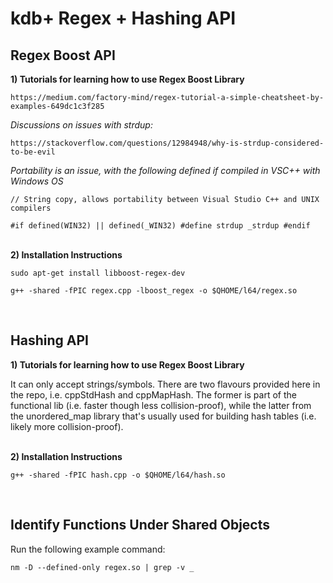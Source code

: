 # kdb+ Regex + Hashing API
## Regex Boost API

__1)  Tutorials for learning how to use Regex Boost Library__

`https://medium.com/factory-mind/regex-tutorial-a-simple-cheatsheet-by-examples-649dc1c3f285`
  
  
_Discussions on issues with strdup:_

```https://stackoverflow.com/questions/12984948/why-is-strdup-considered-to-be-evil```
  
  
_Portability is an issue, with the following defined if compiled in VSC++ with Windows OS_

`// String copy, allows portability between Visual Studio C++ and UNIX compilers`

```#if defined(WIN32) || defined(_WIN32) #define strdup _strdup #endif ```

&nbsp;  
__2)  Installation Instructions__

`sudo apt-get install libboost-regex-dev`

`g++ -shared -fPIC regex.cpp -lboost_regex -o $QHOME/l64/regex.so`

&nbsp;
&nbsp;
&nbsp;
## Hashing API

__1)  Tutorials for learning how to use Regex Boost Library__

It can only accept strings/symbols. There are two flavours provided here in the repo, i.e. cppStdHash and cppMapHash. The former is part of the functional lib (i.e. faster though less collision-proof), while the latter from the unordered_map library that's usually used for building hash tables (i.e. likely more collision-proof). 
  
&nbsp;  
__2)  Installation Instructions__

`g++ -shared -fPIC hash.cpp -o $QHOME/l64/hash.so`

&nbsp;
&nbsp;
&nbsp;
## Identify Functions Under Shared Objects

Run the following example command:

`nm -D --defined-only regex.so | grep -v _`
